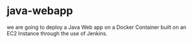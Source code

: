 # java-webapp
we are going to deploy a Java Web app on a Docker Container built on an EC2 Instance through the use of Jenkins.
